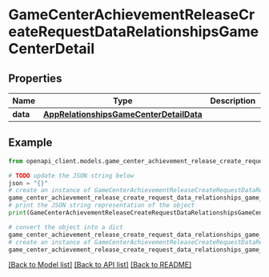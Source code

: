 # GameCenterAchievementReleaseCreateRequestDataRelationshipsGameCenterDetail


## Properties

Name | Type | Description | Notes
------------ | ------------- | ------------- | -------------
**data** | [**AppRelationshipsGameCenterDetailData**](AppRelationshipsGameCenterDetailData.md) |  | 

## Example

```python
from openapi_client.models.game_center_achievement_release_create_request_data_relationships_game_center_detail import GameCenterAchievementReleaseCreateRequestDataRelationshipsGameCenterDetail

# TODO update the JSON string below
json = "{}"
# create an instance of GameCenterAchievementReleaseCreateRequestDataRelationshipsGameCenterDetail from a JSON string
game_center_achievement_release_create_request_data_relationships_game_center_detail_instance = GameCenterAchievementReleaseCreateRequestDataRelationshipsGameCenterDetail.from_json(json)
# print the JSON string representation of the object
print(GameCenterAchievementReleaseCreateRequestDataRelationshipsGameCenterDetail.to_json())

# convert the object into a dict
game_center_achievement_release_create_request_data_relationships_game_center_detail_dict = game_center_achievement_release_create_request_data_relationships_game_center_detail_instance.to_dict()
# create an instance of GameCenterAchievementReleaseCreateRequestDataRelationshipsGameCenterDetail from a dict
game_center_achievement_release_create_request_data_relationships_game_center_detail_from_dict = GameCenterAchievementReleaseCreateRequestDataRelationshipsGameCenterDetail.from_dict(game_center_achievement_release_create_request_data_relationships_game_center_detail_dict)
```
[[Back to Model list]](../README.md#documentation-for-models) [[Back to API list]](../README.md#documentation-for-api-endpoints) [[Back to README]](../README.md)


